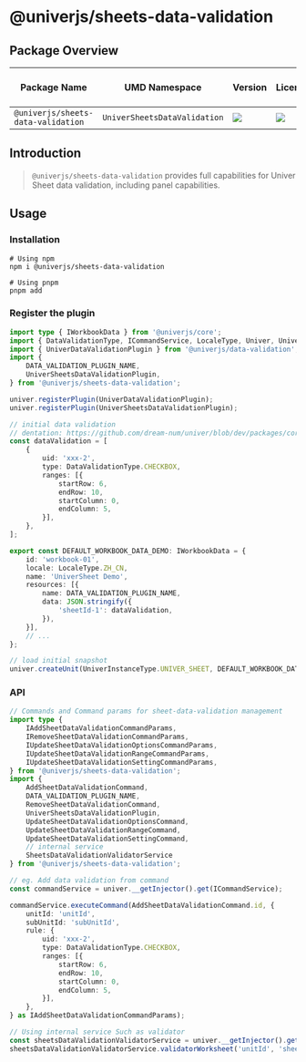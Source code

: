 # @univerjs/sheets-data-validation

## Package Overview

| Package Name | UMD Namespace | Version | License | Downloads | Contains CSS | Contains i18n locales |
| --- | --- | --- | --- | --- | :---: | :---: |
| `@univerjs/sheets-data-validation` | `UniverSheetsDataValidation` | [![][npm-version-shield]][npm-version-link] | ![][npm-license-shield] | ![][npm-downloads-shield] | ⭕️ | ⭕️ |

## Introduction

> `@univerjs/sheets-data-validation` provides full capabilities for Univer Sheet data validation, including panel capabilities.

## Usage

### Installation

```shell
# Using npm
npm i @univerjs/sheets-data-validation

# Using pnpm
pnpm add
```

### Register the plugin

```typescript
import type { IWorkbookData } from '@univerjs/core';
import { DataValidationType, ICommandService, LocaleType, Univer, UniverInstanceType } from '@univerjs/core';
import { UniverDataValidationPlugin } from '@univerjs/data-validation';
import {
    DATA_VALIDATION_PLUGIN_NAME,
    UniverSheetsDataValidationPlugin,
} from '@univerjs/sheets-data-validation';

univer.registerPlugin(UniverDataValidationPlugin);
univer.registerPlugin(UniverSheetsDataValidationPlugin);

// initial data validation
// dentation: https://github.com/dream-num/univer/blob/dev/packages/core/src/types/interfaces/i-data-validation.ts#L48
const dataValidation = [
    {
        uid: 'xxx-2',
        type: DataValidationType.CHECKBOX,
        ranges: [{
            startRow: 6,
            endRow: 10,
            startColumn: 0,
            endColumn: 5,
        }],
    },
];

export const DEFAULT_WORKBOOK_DATA_DEMO: IWorkbookData = {
    id: 'workbook-01',
    locale: LocaleType.ZH_CN,
    name: 'UniverSheet Demo',
    resources: [{
        name: DATA_VALIDATION_PLUGIN_NAME,
        data: JSON.stringify({
            'sheetId-1': dataValidation,
        }),
    }],
    // ...
};

// load initial snapshot
univer.createUnit(UniverInstanceType.UNIVER_SHEET, DEFAULT_WORKBOOK_DATA_DEMO);
```

### API
```typescript
// Commands and Command params for sheet-data-validation management
import type {
    IAddSheetDataValidationCommandParams,
    IRemoveSheetDataValidationCommandParams,
    IUpdateSheetDataValidationOptionsCommandParams,
    IUpdateSheetDataValidationRangeCommandParams,
    IUpdateSheetDataValidationSettingCommandParams,
} from '@univerjs/sheets-data-validation';
import {
    AddSheetDataValidationCommand,
    DATA_VALIDATION_PLUGIN_NAME,
    RemoveSheetDataValidationCommand,
    UniverSheetsDataValidationPlugin,
    UpdateSheetDataValidationOptionsCommand,
    UpdateSheetDataValidationRangeCommand,
    UpdateSheetDataValidationSettingCommand,
    // internal service
    SheetsDataValidationValidatorService
} from '@univerjs/sheets-data-validation';

// eg. Add data validation from command
const commandService = univer.__getInjector().get(ICommandService);

commandService.executeCommand(AddSheetDataValidationCommand.id, {
    unitId: 'unitId',
    subUnitId: 'subUnitId',
    rule: {
        uid: 'xxx-2',
        type: DataValidationType.CHECKBOX,
        ranges: [{
            startRow: 6,
            endRow: 10,
            startColumn: 0,
            endColumn: 5,
        }],
    },
} as IAddSheetDataValidationCommandParams);

// Using internal service Such as validator
const sheetsDataValidationValidatorService = univer.__getInjector().get(SheetsDataValidationValidatorService);
sheetsDataValidationValidatorService.validatorWorksheet('unitId', 'sheetId')
```

<!-- Links -->
[npm-version-shield]: https://img.shields.io/npm/v/@univerjs/sheets-data-validation?style=flat-square
[npm-version-link]: https://npmjs.com/package/@univerjs/sheets-data-validation
[npm-license-shield]: https://img.shields.io/npm/l/@univerjs/sheets-data-validation?style=flat-square
[npm-downloads-shield]: https://img.shields.io/npm/dm/@univerjs/sheets-data-validation?style=flat-square
